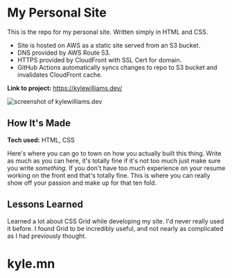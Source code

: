 # My Personal Site

This is the repo for my personal site. Written simply in HTML and CSS.
- Site is hosted on AWS as a static site served from an S3 bucket.
- DNS provided by AWS Route 53.
- HTTPS provided by CloudFront with SSL Cert for domain.
- GitHub Actions automatically syncs changes to repo to S3 bucket and invalidates CloudFront cache.

**Link to project:** <https://kylewilliams.dev/>

![screenshot of kylewilliams.dev](/src/images/kylewilliamsdev.png)

## How It's Made

**Tech used:** HTML, CSS

Here's where you can go to town on how you actually built this thing. Write as much as you can here, it's totally fine if it's not too much just make sure you write *something*. If you don't have too much experience on your resume working on the front end that's totally fine. This is where you can really show off your passion and make up for that ten fold.

## Lessons Learned

Learned a lot about CSS Grid while developing my site. I'd never really used it before. I found Grid to be incredibly useful, and not nearly as complicated as I had previously thought.
# kyle.mn
